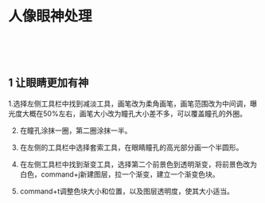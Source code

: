 # 人像眼神处理

<br>
<br>
<br>


## 1 让眼睛更加有神

1.选择左侧工具栏中找到减淡工具，画笔改为柔角画笔，画笔范围改为中间调，曝光度大概在50%左右，画笔大小改为瞳孔大小差不多，可以覆盖瞳孔的外圈。

2. 在瞳孔涂抹一圈，第二圈涂抹一半。

3. 在左侧的工具栏中选择套索工具，在眼睛瞳孔的高光部分画一个半圆形。

4. 在左侧工具栏中找到渐变工具，选择第二个前景色到透明渐变，将前景色改为白色，command+j新建图层，拉一个渐变，建立一个渐变色块。

5. command+t调整色块大小和位置，以及图层透明度，使其大小适当。

